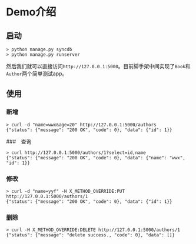 # Demo介绍

## 启动

    > python manage.py syncdb
    > python manage.py runserver

然后我们就可以直接访问`http://127.0.0.1:5000`。目前脚手架中间实现了`Book`和`Author`两个简单测试app。

## 使用

### 新增

    > curl -d "name=wwx&age=20" http://127.0.0.1:5000/authors
    {"status": {"message": "200 OK", "code": 0}, "data": {"id": 1}}

###　查询

    > curl http://127.0.0.1:5000/authors/1?select=id,name
    {"status": {"message": "200 OK", "code": 0}, "data": {"name": "wwx", "id": 1}}

### 修改

    > curl -d "name=yyf" -H X_METHOD_OVERRIDE:PUT http://127.0.0.1:5000/authors/1
    {"status": {"message": "200 OK", "code": 0}, "data": {"id": 1}}

### 删除

    > curl -H X_METHOD_OVERRIDE:DELETE http://127.0.0.1:5000/authors/1
    {"status": {"message": "delete success., "code": 0}, "data": []}

